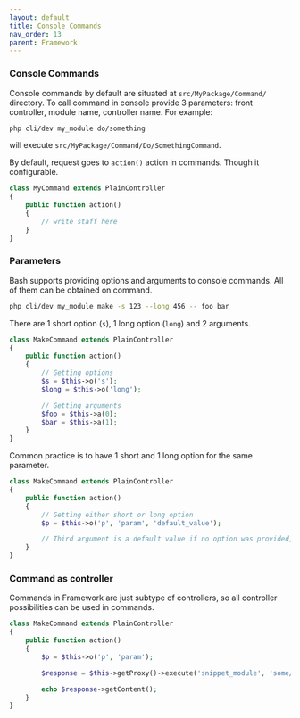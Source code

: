 ```yaml
---
layout: default
title: Console Commands
nav_order: 13
parent: Framework
---
```


### Console Commands

Console commands by default are situated at `src/MyPackage/Command/` directory.
To call command in console provide 3 parameters: front controller, module name, controller name.
For example:

```bash
php cli/dev my_module do/something
```

will execute `src/MyPackage/Command/Do/SomethingCommand`.

By default, request goes to `action()` action in commands. Though it configurable.

```php
class MyCommand extends PlainController
{
    public function action()
    {
        // write staff here
    }
}
```

### Parameters

Bash supports providing options and arguments to console commands.
All of them can be obtained on command.

```bash
php cli/dev my_module make -s 123 --long 456 -- foo bar
```

There are 1 short option (`s`), 1 long option (`long`) and 2 arguments.

```php
class MakeCommand extends PlainController
{
    public function action()
    {
        // Getting options
        $s = $this->o('s');
        $long = $this->o('long');

        // Getting arguments
        $foo = $this->a(0);
        $bar = $this->a(1);
    }
}
```

Common practice is to have 1 short and 1 long option for the same parameter.

```php
class MakeCommand extends PlainController
{
    public function action()
    {
        // Getting either short or long option
        $p = $this->o('p', 'param', 'default_value');

        // Third argument is a default value if no option was provided, null by default
    }
}
```

### Command as controller

Commands in Framework are just subtype of controllers, so all controller possibilities can be used in commands.

```php
class MakeCommand extends PlainController
{
    public function action()
    {
        $p = $this->o('p', 'param');

        $response = $this->getProxy()->execute('snippet_module', 'some/staff', 'someBlock', [$p]);

        echo $response->getContent();
    }
}
```